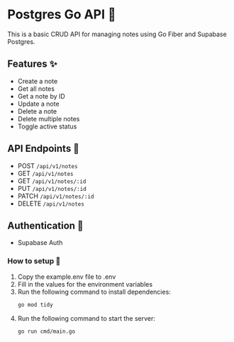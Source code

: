 # Postgres Go API 🌿

This is a basic CRUD API for managing notes using Go Fiber and Supabase Postgres.

## Features ✨

- Create a note
- Get all notes
- Get a note by ID
- Update a note
- Delete a note
- Delete multiple notes
- Toggle active status

## API Endpoints 🔗

- POST `/api/v1/notes`
- GET `/api/v1/notes`
- GET `/api/v1/notes/:id`
- PUT `/api/v1/notes/:id`
- PATCH `/api/v1/notes/:id`
- DELETE `/api/v1/notes`

## Authentication 🔑

- Supabase Auth

### How to setup 🧩

1. Copy the example.env file to .env
2. Fill in the values for the environment variables
3. Run the following command to install dependencies:
   ```bash
   go mod tidy
   ```
4. Run the following command to start the server:
   ```bash
   go run cmd/main.go
   ```
